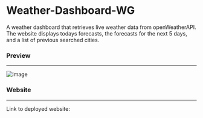 # Weather-Dashboard-WG

A weather dashboard that retrieves live weather data from openWeatherAPI. The website displays todays forecasts, the forecasts for the next 5 days, and a list of previous searched cities.

### Preview
---

![image](https://github.com/wilgru/Weather-Dashboard-WG/blob/main/img/Screen%20Shot%202022-03-28%20at%2012.53.34%20pm.png)

### Website
---

Link to deployed website: 

